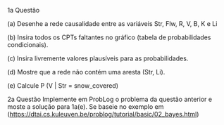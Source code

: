 1a Questão

(a) Desenhe a rede causalidade entre as variáveis
Str, Flw, R, V, B, K e Li

(b) Insira todos os CPTs faltantes no gráfico (tabela
de probabilidades condicionais).

(c) Insira livremente valores plausíveis para as
probabilidades.

(d) Mostre que a rede não contém uma aresta (Str, Li).

(e) Calcule P (V | Str = snow_covered)

2a Questão Implemente em ProbLog o problema da questão anterior e moste a solução para
1a(e). Se baseie no exemplo em (https://dtai.cs.kuleuven.be/problog/tutorial/basic/02_bayes.html)
